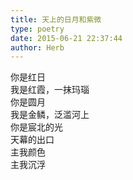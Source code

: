 ```yaml
---  
title: 天上的日月和紫微  
type: poetry  
date: 2015-06-21 22:37:44  
author: Herb    
---  
```

你是红日  
我是红霞，一抹玛瑙  
你是圆月  
我是金鳞，泛滥河上  
你是宸北的光  
天幕的出口  
主我颜色  
主我沉浮